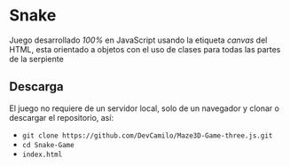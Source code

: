 # Snake
Juego desarrollado _100%_ en JavaScript usando la etiqueta _canvas_ del HTML, esta orientado a objetos con el uso de clases para todas las partes de la serpiente

## Descarga
El juego no requiere de un servidor local, solo de un navegador y clonar o descargar el repositorio, así:
- `git clone https://github.com/DevCamilo/Maze3D-Game-three.js.git`
- `cd Snake-Game`
- `index.html`
